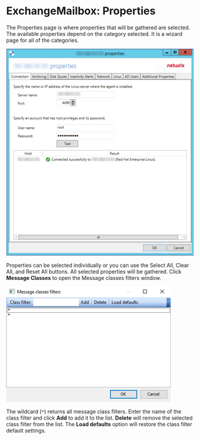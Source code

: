 # ExchangeMailbox: Properties

The Properties page is where properties that will be gathered are selected. The available properties depend on the category selected. It is a wizard page for all of the categories.

![Exchange Mailbox Data Collector Wizard Properties page](../../../../../../static/img/product_docs/activitymonitor/activitymonitor/install/agent/properties.webp)

Properties can be selected individually or you can use the Select All, Clear All, and Reset All buttons. All selected properties will be gathered. Click __Message Classes__ to open the Message classes filters window.

![Message classes filters window](../../../../../../static/img/product_docs/accessanalyzer/enterpriseauditor/admin/datacollector/exchangepublicfolder/messageclassesfilterswindow.webp)

The wildcard (```*```) returns all message class filters. Enter the name of the class filter and click __Add__ to add it to the list. __Delete__ will remove the selected class filter from the list. The __Load defaults__ option will restore the class filter default settings.
